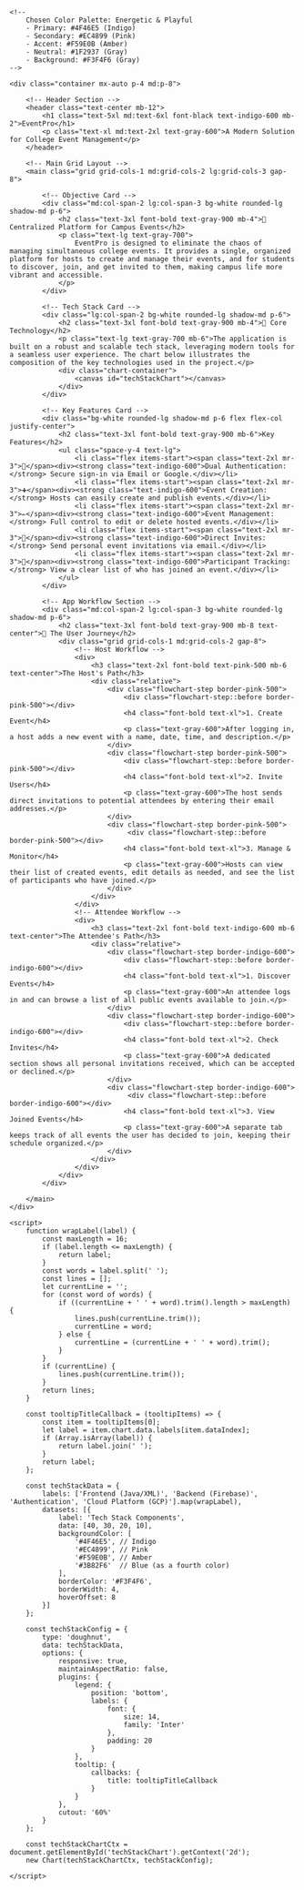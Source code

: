 <!DOCTYPE html>
<html lang="en">
<head>
    <meta charset="UTF-8">
    <meta name="viewport" content="width=device-width, initial-scale=1.0">
    <title>EventPro: Application Infographic</title>
    <script src="https://cdn.tailwindcss.com"></script>
    <script src="https://cdn.jsdelivr.net/npm/chart.js"></script>
    <link href="https://fonts.googleapis.com/css2?family=Inter:wght@400;600;700;900&display=swap" rel="stylesheet">
    <style>
        body {
            font-family: 'Inter', sans-serif;
        }
        .chart-container {
            position: relative;
            width: 100%;
            max-width: 500px;
            margin-left: auto;
            margin-right: auto;
            height: 300px;
            max-height: 350px;
        }
        @media (min-width: 768px) {
            .chart-container {
                height: 350px;
                max-height: 400px;
            }
        }
        .flowchart-step {
            border-left-width: 4px;
            position: relative;
            padding-left: 1.5rem;
            padding-bottom: 2rem;
        }
        .flowchart-step:last-child {
            padding-bottom: 0;
        }
        .flowchart-step::before {
            content: '';
            position: absolute;
            left: -10px;
            top: 0;
            width: 1.25rem;
            height: 1.25rem;
            border-radius: 9999px;
            background-color: white;
            border-width: 4px;
        }
    </style>
</head>
<body class="bg-gray-100 text-gray-800">

    <!-- 
        Chosen Color Palette: Energetic & Playful
        - Primary: #4F46E5 (Indigo)
        - Secondary: #EC4899 (Pink)
        - Accent: #F59E0B (Amber)
        - Neutral: #1F2937 (Gray)
        - Background: #F3F4F6 (Gray)
    -->

    <div class="container mx-auto p-4 md:p-8">

        <!-- Header Section -->
        <header class="text-center mb-12">
            <h1 class="text-5xl md:text-6xl font-black text-indigo-600 mb-2">EventPro</h1>
            <p class="text-xl md:text-2xl text-gray-600">A Modern Solution for College Event Management</p>
        </header>

        <!-- Main Grid Layout -->
        <main class="grid grid-cols-1 md:grid-cols-2 lg:grid-cols-3 gap-8">

            <!-- Objective Card -->
            <div class="md:col-span-2 lg:col-span-3 bg-white rounded-lg shadow-md p-6">
                <h2 class="text-3xl font-bold text-gray-900 mb-4">🎯 Centralized Platform for Campus Events</h2>
                <p class="text-lg text-gray-700">
                    EventPro is designed to eliminate the chaos of managing simultaneous college events. It provides a single, organized platform for hosts to create and manage their events, and for students to discover, join, and get invited to them, making campus life more vibrant and accessible.
                </p>
            </div>

            <!-- Tech Stack Card -->
            <div class="lg:col-span-2 bg-white rounded-lg shadow-md p-6">
                <h2 class="text-3xl font-bold text-gray-900 mb-4">🔧 Core Technology</h2>
                <p class="text-lg text-gray-700 mb-6">The application is built on a robust and scalable tech stack, leveraging modern tools for a seamless user experience. The chart below illustrates the composition of the key technologies used in the project.</p>
                <div class="chart-container">
                    <canvas id="techStackChart"></canvas>
                </div>
            </div>

            <!-- Key Features Card -->
            <div class="bg-white rounded-lg shadow-md p-6 flex flex-col justify-center">
                <h2 class="text-3xl font-bold text-gray-900 mb-6">Key Features</h2>
                <ul class="space-y-4 text-lg">
                    <li class="flex items-start"><span class="text-2xl mr-3">👤</span><div><strong class="text-indigo-600">Dual Authentication:</strong> Secure sign-in via Email or Google.</div></li>
                    <li class="flex items-start"><span class="text-2xl mr-3">➕</span><div><strong class="text-indigo-600">Event Creation:</strong> Hosts can easily create and publish events.</div></li>
                    <li class="flex items-start"><span class="text-2xl mr-3">✏️</span><div><strong class="text-indigo-600">Event Management:</strong> Full control to edit or delete hosted events.</div></li>
                    <li class="flex items-start"><span class="text-2xl mr-3">📨</span><div><strong class="text-indigo-600">Direct Invites:</strong> Send personal event invitations via email.</div></li>
                    <li class="flex items-start"><span class="text-2xl mr-3">👀</span><div><strong class="text-indigo-600">Participant Tracking:</strong> View a clear list of who has joined an event.</div></li>
                </ul>
            </div>

            <!-- App Workflow Section -->
            <div class="md:col-span-2 lg:col-span-3 bg-white rounded-lg shadow-md p-6">
                <h2 class="text-3xl font-bold text-gray-900 mb-8 text-center">🧭 The User Journey</h2>
                <div class="grid grid-cols-1 md:grid-cols-2 gap-8">
                    <!-- Host Workflow -->
                    <div>
                        <h3 class="text-2xl font-bold text-pink-500 mb-6 text-center">The Host's Path</h3>
                        <div class="relative">
                            <div class="flowchart-step border-pink-500">
                                <div class="flowchart-step::before border-pink-500"></div>
                                <h4 class="font-bold text-xl">1. Create Event</h4>
                                <p class="text-gray-600">After logging in, a host adds a new event with a name, date, time, and description.</p>
                            </div>
                            <div class="flowchart-step border-pink-500">
                                <div class="flowchart-step::before border-pink-500"></div>
                                <h4 class="font-bold text-xl">2. Invite Users</h4>
                                <p class="text-gray-600">The host sends direct invitations to potential attendees by entering their email addresses.</p>
                            </div>
                            <div class="flowchart-step border-pink-500">
                                 <div class="flowchart-step::before border-pink-500"></div>
                                <h4 class="font-bold text-xl">3. Manage & Monitor</h4>
                                <p class="text-gray-600">Hosts can view their list of created events, edit details as needed, and see the list of participants who have joined.</p>
                            </div>
                        </div>
                    </div>
                    <!-- Attendee Workflow -->
                    <div>
                        <h3 class="text-2xl font-bold text-indigo-600 mb-6 text-center">The Attendee's Path</h3>
                        <div class="relative">
                            <div class="flowchart-step border-indigo-600">
                                <div class="flowchart-step::before border-indigo-600"></div>
                                <h4 class="font-bold text-xl">1. Discover Events</h4>
                                <p class="text-gray-600">An attendee logs in and can browse a list of all public events available to join.</p>
                            </div>
                            <div class="flowchart-step border-indigo-600">
                                <div class="flowchart-step::before border-indigo-600"></div>
                                <h4 class="font-bold text-xl">2. Check Invites</h4>
                                <p class="text-gray-600">A dedicated section shows all personal invitations received, which can be accepted or declined.</p>
                            </div>
                            <div class="flowchart-step border-indigo-600">
                                 <div class="flowchart-step::before border-indigo-600"></div>
                                <h4 class="font-bold text-xl">3. View Joined Events</h4>
                                <p class="text-gray-600">A separate tab keeps track of all events the user has decided to join, keeping their schedule organized.</p>
                            </div>
                        </div>
                    </div>
                </div>
            </div>

        </main>
    </div>

    <script>
        function wrapLabel(label) {
            const maxLength = 16;
            if (label.length <= maxLength) {
                return label;
            }
            const words = label.split(' ');
            const lines = [];
            let currentLine = '';
            for (const word of words) {
                if ((currentLine + ' ' + word).trim().length > maxLength) {
                    lines.push(currentLine.trim());
                    currentLine = word;
                } else {
                    currentLine = (currentLine + ' ' + word).trim();
                }
            }
            if (currentLine) {
                lines.push(currentLine.trim());
            }
            return lines;
        }

        const tooltipTitleCallback = (tooltipItems) => {
            const item = tooltipItems[0];
            let label = item.chart.data.labels[item.dataIndex];
            if (Array.isArray(label)) {
                return label.join(' ');
            }
            return label;
        };
        
        const techStackData = {
            labels: ['Frontend (Java/XML)', 'Backend (Firebase)', 'Authentication', 'Cloud Platform (GCP)'].map(wrapLabel),
            datasets: [{
                label: 'Tech Stack Components',
                data: [40, 30, 20, 10],
                backgroundColor: [
                    '#4F46E5', // Indigo
                    '#EC4899', // Pink
                    '#F59E0B', // Amber
                    '#3B82F6'  // Blue (as a fourth color)
                ],
                borderColor: '#F3F4F6',
                borderWidth: 4,
                hoverOffset: 8
            }]
        };

        const techStackConfig = {
            type: 'doughnut',
            data: techStackData,
            options: {
                responsive: true,
                maintainAspectRatio: false,
                plugins: {
                    legend: {
                        position: 'bottom',
                        labels: {
                            font: {
                                size: 14,
                                family: 'Inter'
                            },
                            padding: 20
                        }
                    },
                    tooltip: {
                        callbacks: {
                            title: tooltipTitleCallback
                        }
                    }
                },
                cutout: '60%'
            }
        };

        const techStackChartCtx = document.getElementById('techStackChart').getContext('2d');
        new Chart(techStackChartCtx, techStackConfig);

    </script>
</body>
</html>
